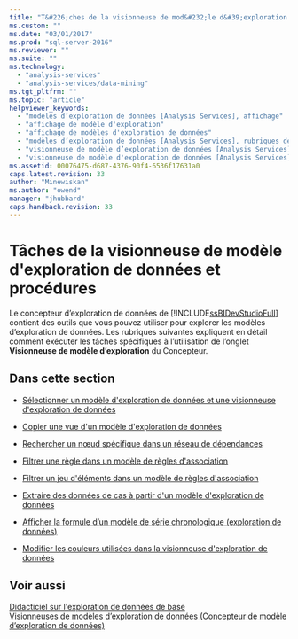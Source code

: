 ```yaml
---
title: "T&#226;ches de la visionneuse de mod&#232;le d&#39;exploration de donn&#233;es et proc&#233;dures | Microsoft Docs"
ms.custom: ""
ms.date: "03/01/2017"
ms.prod: "sql-server-2016"
ms.reviewer: ""
ms.suite: ""
ms.technology: 
  - "analysis-services"
  - "analysis-services/data-mining"
ms.tgt_pltfrm: ""
ms.topic: "article"
helpviewer_keywords: 
  - "modèles d’exploration de données [Analysis Services], affichage"
  - "affichage de modèle d'exploration"
  - "affichage de modèles d'exploration de données"
  - "modèles d’exploration de données [Analysis Services], rubriques de procédures"
  - "visionneuse de modèle d’exploration de données [Analysis Services], rubriques de procédures"
  - "visionneuse de modèle d'exploration de données [Analysis Services]"
ms.assetid: 00076475-d687-4376-90f4-6536f17631a0
caps.latest.revision: 33
author: "Minewiskan"
ms.author: "owend"
manager: "jhubbard"
caps.handback.revision: 33
---
```

# T&#226;ches de la visionneuse de mod&#232;le d&#39;exploration de donn&#233;es et proc&#233;dures
  Le concepteur d’exploration de données de [!INCLUDE[ssBIDevStudioFull](../../includes/ssbidevstudiofull-md.md)] contient des outils que vous pouvez utiliser pour explorer les modèles d’exploration de données. Les rubriques suivantes expliquent en détail comment exécuter les tâches spécifiques à l’utilisation de l’onglet **Visionneuse de modèle d’exploration** du Concepteur.  
  
## Dans cette section  
  
-   [Sélectionner un modèle d'exploration de données et une visionneuse d'exploration de données](../../analysis-services/data-mining/select-a-mining-model-and-a-data-mining-viewer.md)  
  
-   [Copier une vue d'un modèle d'exploration de données](../../analysis-services/data-mining/copy-a-view-of-a-mining-model.md)  
  
-   [Rechercher un nœud spécifique dans un réseau de dépendances](../../analysis-services/data-mining/find-a-specific-node-in-a-dependency-network.md)  
  
-   [Filtrer une règle dans un modèle de règles d'association](../../analysis-services/data-mining/filter-a-rule-in-an-association-rules-model.md)  
  
-   [Filtrer un jeu d'éléments dans un modèle de règles d'association](../../analysis-services/data-mining/filter-an-itemset-in-an-association-rules-model.md)  
  
-   [Extraire des données de cas à partir d'un modèle d'exploration de données](../../analysis-services/data-mining/drill-through-to-case-data-from-a-mining-model.md)  
  
-   [Afficher la formule d’un modèle de série chronologique &#40;exploration de données&#41;](../../analysis-services/data-mining/view-the-formula-for-a-time-series-model-data-mining.md)  
  
-   [Modifier les couleurs utilisées dans la visionneuse d'exploration de données](../../analysis-services/data-mining/change-the-colors-used-in-the-data-mining-viewer.md)  
  
## Voir aussi  
 [Didacticiel sur l'exploration de données de base](../Topic/Basic%20Data%20Mining%20Tutorial.md)   
 [Visionneuses de modèles d’exploration de données &#40;Concepteur de modèle d’exploration de données&#41;](../Topic/Mining%20Model%20Viewers%20\(Data%20Mining%20Model%20Designer\).md)  
  
  